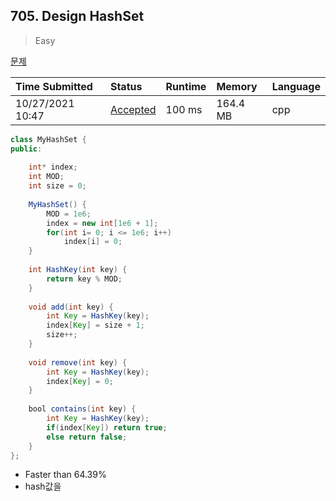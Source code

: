 ## 705. Design HashSet

> Easy

[문제](https://leetcode.com/problems/design-hashset)



| Time Submitted   | Status                                                       | Runtime | Memory   | Language |
| :--------------- | :----------------------------------------------------------- | :------ | :------- | :------- |
| 10/27/2021 10:47 | [Accepted](https://leetcode.com/submissions/detail/577775956/) | 100 ms  | 164.4 MB | cpp      |

```java
class MyHashSet {
public:
    
    int* index;
    int MOD;
    int size = 0;
    
    MyHashSet() {
        MOD = 1e6;
        index = new int[1e6 + 1];
        for(int i= 0; i <= 1e6; i++)
            index[i] = 0;
    }
    
    int HashKey(int key) {
        return key % MOD;
    }
    
    void add(int key) {
        int Key = HashKey(key);
        index[Key] = size + 1;
        size++;
    }
    
    void remove(int key) {
        int Key = HashKey(key);
        index[Key] = 0;
    }
    
    bool contains(int key) {
        int Key = HashKey(key);
        if(index[Key]) return true;
        else return false;
    }
};
```

- Faster than 64.39%
- hash값을 
